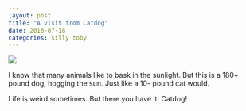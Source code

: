 ```yaml
---
layout: post
title: "A visit from Catdog"
date: 2018-07-18
categories: silly toby
---
```


<img src="{{site.baseurl}}/images/catdog.jpg">

I know that many animals like to bask in the sunlight. But this is a 180+ pound dog, hogging the sun. Just like a 10- pound cat would.

Life is weird sometimes. But there you have it: Catdog!
